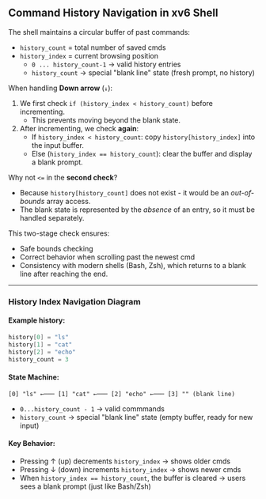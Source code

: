 ## Command History Navigation in xv6 Shell

The shell maintains a circular buffer of past commands:

- `history_count` = total number of saved cmds
- `history_index` = current browsing position
    -  `0 ... history_count-1` → valid history entries
    - `history_count` → special "blank line" state (fresh prompt, no history)

When handling **Down arrow** (`↓`):
1. We first check `if (history_index < history_count)` before incrementing.
    - This prevents moving beyond the blank state.
2. After incrementing, we check **again**:
    - If `history_index < history_count`: copy `history[history_index]` into the input buffer.
    - Else (`history_index == history_count`): clear the buffer and display a blank prompt.

Why not `<=` in the **second check**?
- Because `history[history_count]` does not exist - it would be an *out-of-bounds* array access. 
- The blank state is represented by the *absence* of an entry, so it must be handled separately.

This two-stage check ensures:
- Safe bounds checking
- Correct behavior when scrolling past the newest cmd
- Consistency with modern shells (Bash, Zsh), which returns to a blank line after reaching the end.

---

### History Index Navigation Diagram

#### Example history:
```c
history[0] = "ls"
history[1] = "cat"
history[2] = "echo"
history_count = 3
```

#### State Machine:
```
[0] "ls" ←─── [1] "cat" ←─── [2] "echo" ←─── [3] "" (blank line)
```

- `0...history_count - 1` → valid commmands
- `history_count` → special "blank line" state (empty buffer, ready for new input)


#### Key Behavior:
- Pressing ↑ (up) decrements `history_index` → shows older cmds
- Pressing ↓ (down) increments `history_index` → shows newer cmds
- When `history_index == history_count`, the buffer is cleared → users sees a blank prompt (just like Bash/Zsh)